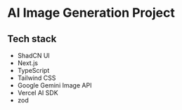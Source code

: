 # AI Image Generation Project

## Tech stack
- ShadCN UI
- Next.js
- TypeScript
- Tailwind CSS
- Google Gemini Image API
- Vercel AI SDK
- zod